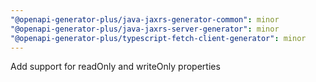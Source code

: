 ```yaml
---
"@openapi-generator-plus/java-jaxrs-generator-common": minor
"@openapi-generator-plus/java-jaxrs-server-generator": minor
"@openapi-generator-plus/typescript-fetch-client-generator": minor
---
```


Add support for readOnly and writeOnly properties
